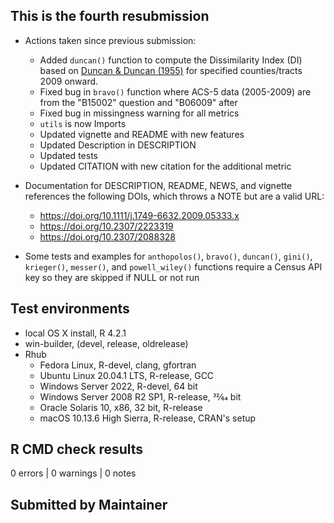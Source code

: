 ## This is the fourth resubmission

* Actions taken since previous submission:
  * Added `duncan()` function to compute the Dissimilarity Index (DI) based on [Duncan & Duncan (1955)](https://doi.org/10.2307/2088328) for specified counties/tracts 2009 onward.
  * Fixed bug in `bravo()` function where ACS-5 data (2005-2009) are from the "B15002" question and "B06009" after
  * Fixed bug in missingness warning for all metrics
  * `utils` is now Imports
  * Updated vignette and README with new features
  * Updated Description in DESCRIPTION
  * Updated tests
  * Updated CITATION with new citation for the additional metric

* Documentation for DESCRIPTION, README, NEWS, and vignette references the following DOIs, which throws a NOTE but are a valid URL:
  * <https://doi.org/10.1111/j.1749-6632.2009.05333.x>
  * <https://doi.org/10.2307/2223319>
  * <https://doi.org/10.2307/2088328>
  
* Some tests and examples for `anthopolos()`, `bravo()`, `duncan()`, `gini()`, `krieger()`, `messer()`, and `powell_wiley()` functions require a Census API key so they are skipped if NULL or not run

## Test environments
* local OS X install, R 4.2.1
* win-builder, (devel, release, oldrelease)
* Rhub
  * Fedora Linux, R-devel, clang, gfortran
  * Ubuntu Linux 20.04.1 LTS, R-release, GCC
  * Windows Server 2022, R-devel, 64 bit
  * Windows Server 2008 R2 SP1, R-release, 32⁄64 bit
  * Oracle Solaris 10, x86, 32 bit, R-release
  * macOS 10.13.6 High Sierra, R-release, CRAN's setup

## R CMD check results
0 errors | 0 warnings | 0 notes

## Submitted by Maintainer
